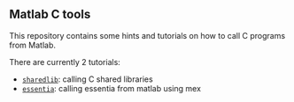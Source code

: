 Matlab C tools
--------------

This repository contains some hints and tutorials on how to call 
C programs from Matlab.

There are currently 2 tutorials:

- [`sharedlib`](sharedlib/README.md): calling C shared libraries
- [`essentia`](essentia/README.md): calling essentia from matlab using mex

